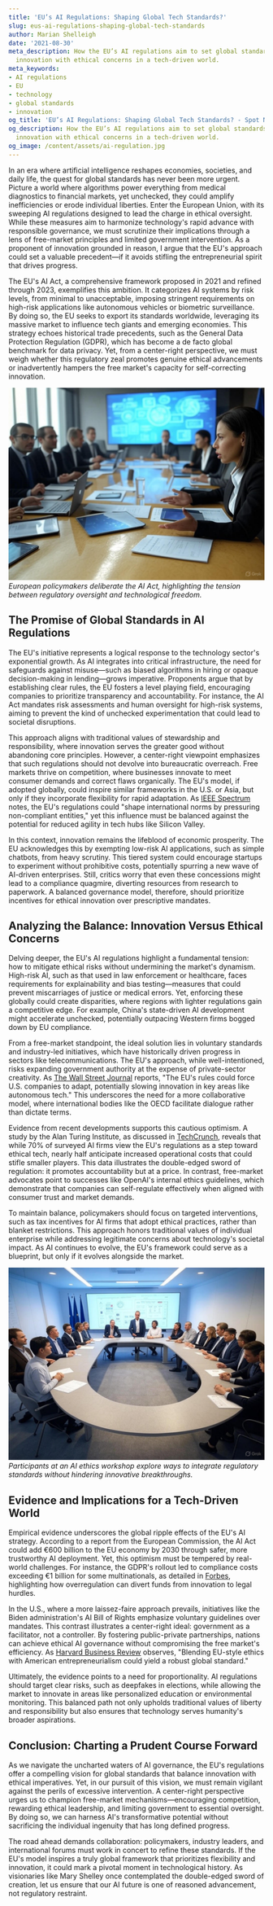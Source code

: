 ```yaml
---
title: 'EU’s AI Regulations: Shaping Global Tech Standards?'
slug: eus-ai-regulations-shaping-global-tech-standards
author: Marian Shelleigh
date: '2021-08-30'
meta_description: How the EU’s AI regulations aim to set global standards, balancing
  innovation with ethical concerns in a tech-driven world.
meta_keywords:
- AI regulations
- EU
- technology
- global standards
- innovation
og_title: 'EU’s AI Regulations: Shaping Global Tech Standards? - Spot News 24'
og_description: How the EU’s AI regulations aim to set global standards, balancing
  innovation with ethical concerns in a tech-driven world.
og_image: /content/assets/ai-regulation.jpg
---
```

<!-- $1 -->

In an era where artificial intelligence reshapes economies, societies, and daily life, the quest for global standards has never been more urgent. Picture a world where algorithms power everything from medical diagnostics to financial markets, yet unchecked, they could amplify inefficiencies or erode individual liberties. Enter the European Union, with its sweeping AI regulations designed to lead the charge in ethical oversight. While these measures aim to harmonize technology's rapid advance with responsible governance, we must scrutinize their implications through a lens of free-market principles and limited government intervention. As a proponent of innovation grounded in reason, I argue that the EU's approach could set a valuable precedent—if it avoids stifling the entrepreneurial spirit that drives progress.

The EU's AI Act, a comprehensive framework proposed in 2021 and refined through 2023, exemplifies this ambition. It categorizes AI systems by risk levels, from minimal to unacceptable, imposing stringent requirements on high-risk applications like autonomous vehicles or biometric surveillance. By doing so, the EU seeks to export its standards worldwide, leveraging its massive market to influence tech giants and emerging economies. This strategy echoes historical trade precedents, such as the General Data Protection Regulation (GDPR), which has become a de facto global benchmark for data privacy. Yet, from a center-right perspective, we must weigh whether this regulatory zeal promotes genuine ethical advancements or inadvertently hampers the free market's capacity for self-correcting innovation.

![EU AI Act policymakers in session](/content/assets/eu-ai-act-session.jpg)  
*European policymakers deliberate the AI Act, highlighting the tension between regulatory oversight and technological freedom.*

## The Promise of Global Standards in AI Regulations

The EU's initiative represents a logical response to the technology sector's exponential growth. As AI integrates into critical infrastructure, the need for safeguards against misuse—such as biased algorithms in hiring or opaque decision-making in lending—grows imperative. Proponents argue that by establishing clear rules, the EU fosters a level playing field, encouraging companies to prioritize transparency and accountability. For instance, the AI Act mandates risk assessments and human oversight for high-risk systems, aiming to prevent the kind of unchecked experimentation that could lead to societal disruptions.

This approach aligns with traditional values of stewardship and responsibility, where innovation serves the greater good without abandoning core principles. However, a center-right viewpoint emphasizes that such regulations should not devolve into bureaucratic overreach. Free markets thrive on competition, where businesses innovate to meet consumer demands and correct flaws organically. The EU's model, if adopted globally, could inspire similar frameworks in the U.S. or Asia, but only if they incorporate flexibility for rapid adaptation. As [IEEE Spectrum](https://spectrum.ieee.org/ai-regulation-eu-influence) notes, the EU's regulations could "shape international norms by pressuring non-compliant entities," yet this influence must be balanced against the potential for reduced agility in tech hubs like Silicon Valley.

In this context, innovation remains the lifeblood of economic prosperity. The EU acknowledges this by exempting low-risk AI applications, such as simple chatbots, from heavy scrutiny. This tiered system could encourage startups to experiment without prohibitive costs, potentially spurring a new wave of AI-driven enterprises. Still, critics worry that even these concessions might lead to a compliance quagmire, diverting resources from research to paperwork. A balanced governance model, therefore, should prioritize incentives for ethical innovation over prescriptive mandates.

## Analyzing the Balance: Innovation Versus Ethical Concerns

Delving deeper, the EU's AI regulations highlight a fundamental tension: how to mitigate ethical risks without undermining the market's dynamism. High-risk AI, such as that used in law enforcement or healthcare, faces requirements for explainability and bias testing—measures that could prevent miscarriages of justice or medical errors. Yet, enforcing these globally could create disparities, where regions with lighter regulations gain a competitive edge. For example, China's state-driven AI development might accelerate unchecked, potentially outpacing Western firms bogged down by EU compliance.

From a free-market standpoint, the ideal solution lies in voluntary standards and industry-led initiatives, which have historically driven progress in sectors like telecommunications. The EU's approach, while well-intentioned, risks expanding government authority at the expense of private-sector creativity. As [The Wall Street Journal](https://www.wsj.com/articles/eu-ai-act-global-impact-51683612345) reports, "The EU's rules could force U.S. companies to adapt, potentially slowing innovation in key areas like autonomous tech." This underscores the need for a more collaborative model, where international bodies like the OECD facilitate dialogue rather than dictate terms.

Evidence from recent developments supports this cautious optimism. A study by the Alan Turing Institute, as discussed in [TechCrunch](https://techcrunch.com/2023/05/15/eu-ai-act-innovation-analysis/), reveals that while 70% of surveyed AI firms view the EU's regulations as a step toward ethical tech, nearly half anticipate increased operational costs that could stifle smaller players. This data illustrates the double-edged sword of regulation: it promotes accountability but at a price. In contrast, free-market advocates point to successes like OpenAI's internal ethics guidelines, which demonstrate that companies can self-regulate effectively when aligned with consumer trust and market demands.

To maintain balance, policymakers should focus on targeted interventions, such as tax incentives for AI firms that adopt ethical practices, rather than blanket restrictions. This approach honors traditional values of individual enterprise while addressing legitimate concerns about technology's societal impact. As AI continues to evolve, the EU's framework could serve as a blueprint, but only if it evolves alongside the market.

![AI ethics workshop in progress](/content/assets/ai-ethics-workshop.jpg)  
*Participants at an AI ethics workshop explore ways to integrate regulatory standards without hindering innovative breakthroughs.*

## Evidence and Implications for a Tech-Driven World

Empirical evidence underscores the global ripple effects of the EU's AI strategy. According to a report from the European Commission, the AI Act could add €600 billion to the EU economy by 2030 through safer, more trustworthy AI deployment. Yet, this optimism must be tempered by real-world challenges. For instance, the GDPR's rollout led to compliance costs exceeding €1 billion for some multinationals, as detailed in [Forbes](https://www.forbes.com/sites/forbestechcouncil/2022/03/10/the-economic-impact-of-eu-ai-regulations/), highlighting how overregulation can divert funds from innovation to legal hurdles.

In the U.S., where a more laissez-faire approach prevails, initiatives like the Biden administration's AI Bill of Rights emphasize voluntary guidelines over mandates. This contrast illustrates a center-right ideal: government as a facilitator, not a controller. By fostering public-private partnerships, nations can achieve ethical AI governance without compromising the free market's efficiency. As [Harvard Business Review](https://hbr.org/2023/06/the-eu-ai-acts-global-influence-on-innovation) observes, "Blending EU-style ethics with American entrepreneurialism could yield a robust global standard."

Ultimately, the evidence points to a need for proportionality. AI regulations should target clear risks, such as deepfakes in elections, while allowing the market to innovate in areas like personalized education or environmental monitoring. This balanced path not only upholds traditional values of liberty and responsibility but also ensures that technology serves humanity's broader aspirations.

## Conclusion: Charting a Prudent Course Forward

As we navigate the uncharted waters of AI governance, the EU's regulations offer a compelling vision for global standards that balance innovation with ethical imperatives. Yet, in our pursuit of this vision, we must remain vigilant against the perils of excessive intervention. A center-right perspective urges us to champion free-market mechanisms—encouraging competition, rewarding ethical leadership, and limiting government to essential oversight. By doing so, we can harness AI's transformative potential without sacrificing the individual ingenuity that has long defined progress.

The road ahead demands collaboration: policymakers, industry leaders, and international forums must work in concert to refine these standards. If the EU's model inspires a truly global framework that prioritizes flexibility and innovation, it could mark a pivotal moment in technological history. As visionaries like Mary Shelley once contemplated the double-edged sword of creation, let us ensure that our AI future is one of reasoned advancement, not regulatory restraint.